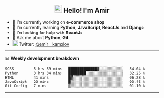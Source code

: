 <h2 align="center"><img src="https://media.giphy.com/media/hvRJCLFzcasrR4ia7z/giphy.gif" width="25px"> Hello! I'm Amir</h2>

- 🔭 I’m currently working on **e-commerce shop**
- 🌱 I’m currently learning **Python**, **JavaScript**, **ReactJs** and **Django**
- 🤔 I’m looking for help with **ReactJs**
- 💬 Ask me about **Python**, **Git**
- <img alt="Amir Kamolov | Twitter" width="18px" src="https://raw.githubusercontent.com/peterthehan/peterthehan/master/assets/twitter.svg" /> Twitter: [@amir__kamolov ](https://twitter.com/amir__kamolov)

---

📊 **Weekly development breakdown**
<!--START_SECTION:waka-->
```text
SCSS         5 hrs 59 mins   █████████████▓░░░░░░░░░░░   54.04 % 
Python       3 hrs 34 mins   ████████░░░░░░░░░░░░░░░░░   32.25 % 
HTML         41 mins         █▓░░░░░░░░░░░░░░░░░░░░░░░   06.28 % 
JavaScript   23 mins         █░░░░░░░░░░░░░░░░░░░░░░░░   03.46 % 
Git Config   7 mins          ▒░░░░░░░░░░░░░░░░░░░░░░░░   01.10 % 
```
<!--END_SECTION:waka-->

---
